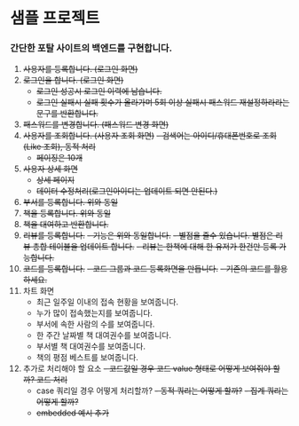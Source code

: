 # 샘플 프로젝트

### 간단한 포탈 사이트의 백엔드를 구현합니다.
1. ~~사용자를 등록합니다. (로그인 화면)~~
2. ~~로그인을 합니다. (로그인 화면)~~
   - ~~로그인 성공시 로그인 이력에 남습니다.~~
   - ~~로그인 실패시 실패 횟수가 올라가며 5회 이상 실패시 패스워드 재설정하라라는 문구를 반환합니다.~~ 
3. ~~패스워드를 변경합니다. (패스워드 변경 화면)~~ 
4. ~~사용자를 조회합니다. (사용자 조회 화면)~~
   ~~- 검색어는 아이디/휴대폰번호로 조회(Like 조회), 동적 처리~~
   - ~~페이징은 10개~~
5. ~~사용자 상세 화면~~
   - ~~상세 페이지~~
   - ~~데이터 수정처리(로그인아이디는 업데이트 되면 안된다.)~~
6. ~~부서를 등록합니다. 위와 동일~~
7. ~~책을 등록합니다. 위와 동일~~
8. ~~책을 대여하고 반환합니다.~~
9. ~~리뷰를 등록합니다.~~
    ~~- 기능은 위와 동일합니다.~~
    ~~- 별점을 줄수 있습니다. 별점은 리뷰 총합 테이블을 업데이트 합니다.~~
    ~~- 리뷰는 한책에 대해 한 유저가 한건만 등록 가능합니다.~~
10. ~~코드를 등록합니다.~~
    ~~- 코드 그룹과 코드 등록화면을 만듭니다.~~
    ~~- 기존의 코드를 활용하세요.~~
11. 차트 화면
     - 최근 일주일 이내의 접속 현황을 보여줍니다.
     - 누가 많이 접속했는지를 보여줍니다.
     - 부서에 속한 사람의 수를 보여줍니다.
     - 한 주간 날짜별 책 대여권수를 보여줍니다.
     - 부서별 책 대여권수를 보여줍니다.
     - 책의 평점 베스트를 보여줍니다. 
12. 추가로 처리해야 할 요소
     ~~- 코드값일 경우 코드 value 형태로 어떻게 보여줘야 할까? 코드 처리~~
     - case 쿼리일 경우 어떻게 처리할까? 
     ~~- 동적 쿼리는 어떻게 할까?~~
     ~~- 집계 쿼리는 어떻게 할까?~~
     - ~~embedded 예시 추가~~



